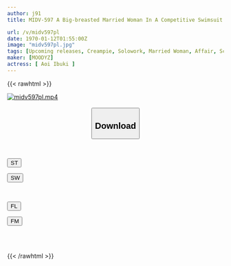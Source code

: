```yaml
---
author: j91
title: MIDV-597 A Big-breasted Married Woman In A Competitive Swimsuit Has A Pool Sex Affair Where She Indulges In Someone Else's Dick. While Her Husband Is Away, She Has A Close-up, Sweaty, Creampie Copulation With A Big Dick Instructor Under The Guise Of Improving Herself While Her Husband Is Away. Ibuki Aoi

url: /v/midv597pl
date: 1970-01-12T01:55:00Z
image: "midv597pl.jpg"
tags: [Upcoming releases, Creampie, Solowork, Married Woman, Affair, School Swimsuit, Huge Cock	]
maker: [MOODYZ]
actress: [ Aoi Ibuki ]
---
```



{{< rawhtml >}}

<div class="video" data-videoid="pending_link.html">
    <a href="javascript:;">
        <img src="/v/midv597pl/midv597pl.jpg" width="WIDTH" height="HEIGHT" alt="midv597pl.mp4" loading="lazy">
    </a>
</div>

<script type="text/javascript" src="https://j91.asia/asset/on-demand-pend.js"></script>

<br>
  <link rel="stylesheet" href="https://j91.asia/asset/bs5.css">
  
  <center>
  <button class="btn btn-primary" type="button" data-bs-toggle="collapse" data-bs-target=".multi-collapse" aria-expanded="false" aria-controls="multiCollapseExample1 multiCollapseExample2"><h2>Download</h2></button></center>
</p>
<div class="row">
  <div class="col">
    <div class="collapse multi-collapse" id="multiCollapseExample1">
      <div class="card card-body">
	      	      <br>
<div class="buttons">  
<p><a href="https://j91.asia/pending_link.html" target="_blank"><button class="btn-hover color-3"><i class="fa fa-download"></i> ST</button></a></p>
<p><a href="https://j91.asia/pending_link.html" target="_blank"><button class="btn-hover color-2"><i class="fa fa-download"></i> SW</button></a></p></div>
    </div>
  </div>
</div>
  <div class="col">
    <div class="collapse multi-collapse" id="multiCollapseExample2">
      <div class="card card-body">
	      <br>
<div class="buttons">
<p><a href="https://j91.asia/pending_link.html" target="_blank"><button class="btn-hover color-9"><i class="fa fa-download"></i> FL</button></a></p>
<p><a href="https://j91.asia/pending_link.html" target="_blank"><button class="btn-hover color-8"><i class="fa fa-download"></i> FM</button></a></p></div>
<br><br>
      </div>
    </div>
  </div>
</div>

{{< /rawhtml >}}